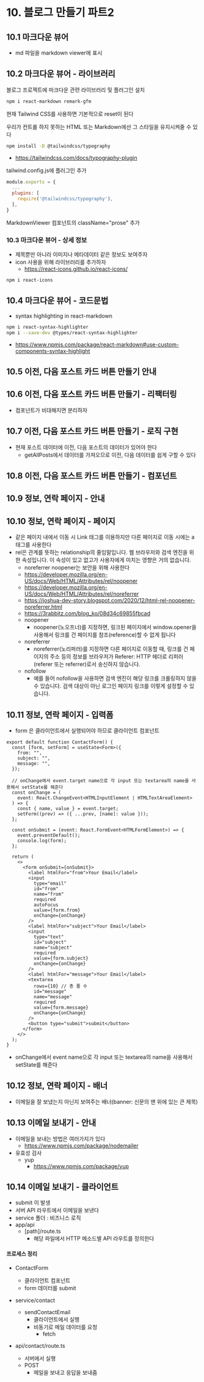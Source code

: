 # 10. 블로그 만들기 파트2

## 10.1 마크다운 뷰어

- md 파일을 markdown viewer에 표시

## 10.2 마크다운 뷰어 - 라이브러리

블로그 프로젝트에 마크다운 관련 라이브러리 및 플러그인 설치

```bash
npm i react-markdown remark-gfm
```

현재 Tailwind CSS를 사용하면 기본적으로 reset이 된다

우리가 컨트롤 하지 못하는 HTML 또는 Markdown에선 그 스타일을 유지시켜줄 수 있다

```bash
npm install -D @tailwindcss/typography
```

- https://tailwindcss.com/docs/typography-plugin

tailwind.config.js에 플러그인 추가

```js
module.exports = {
  ...
  plugins: [
    require('@tailwindcss/typography'),
  ],
}
```

MarkdownViewer 컴포넌트의 className="prose" 추가

### 10.3 마크다운 뷰어 - 상세 정보

- 제목뿐만 아니라 이미지나 메타데이터 같은 정보도 보여주자
- icon 사용을 위해 라이브러리를 추가하자
  - https://react-icons.github.io/react-icons/

```bash
npm i react-icons
```

## 10.4 마크다운 뷰어 - 코드문법

- syntax highlighting in react-markdown

```bash
npm i react-syntax-highlighter
npm i --save-dev @types/react-syntax-highlighter
```

- https://www.npmjs.com/package/react-markdown#use-custom-components-syntax-highlight

## 10.5 이전, 다음 포스트 카드 버튼 만들기 안내

## 10.6 이전, 다음 포스트 카드 버튼 만들기 - 리팩터링

- 컴포넌트가 비대해지면 분리하자

## 10.7 이전, 다음 포스트 카드 버튼 만들기 - 로직 구현

- 현재 포스트 데이터에 이전, 다음 포스트의 데이터가 있어야 한다
  - getAllPosts에서 데이터를 가져오므로 이전, 다음 데이터를 쉽게 구할 수 있다

## 10.8 이전, 다음 포스트 카드 버튼 만들기 - 컴포넌트

## 10.9 정보, 연락 페이지 - 안내

## 10.10 정보, 연락 페이지 - 페이지

- 같은 페이지 내에서 이동 시 Link 태그를 이용하지만 다른 페이지로 이동 시에는 a 태그를 사용한다
- rel은 관계를 뜻하는 relationship의 줄임말입니다. 웹 브라우저와 검색 엔진을 위한 속성입니다. 이 속성이 있고 없고가 사용자에게 미치는 영향은 거의 없습니다.
  - noreferrer noopener는 보안을 위해 사용한다
  - https://developer.mozilla.org/en-US/docs/Web/HTML/Attributes/rel/noopener
  - https://developer.mozilla.org/en-US/docs/Web/HTML/Attributes/rel/noreferrer
  - https://joshua-dev-story.blogspot.com/2020/12/html-rel-noopener-noreferrer.html
  - https://3rabbitz.com/blog_ko/08d34c69855fbcad
  - noopener
    - noopener(노오프너)를 지정하면, 링크된 페이지에서 window.opener을 사용해서 링크를 건 페이지를 참조(reference)할 수 없게 됩니다
  - noreferrer
    - noreferrer(노리퍼러)를 지정하면 다른 페이지로 이동할 때, 링크를 건 페이지의 주소 등의 정보를 브라우저가 Referer: HTTP 헤더로 리퍼러(referer 또는 referrer)로서 송신하지 않습니다.
  - nofollow
    - 예를 들어 nofollow을 사용하면 검색 엔진이 해당 링크를 크롤링하지 않을 수 있습니다. 검색 대상이 아닌 로그인 페이지 링크를 이렇게 설정할 수 있습니다.

## 10.11 정보, 연락 페이지 - 입력폼

- form 은 클라이언트에서 실행되어야 하므로 클라이언트 컴포넌트

```tsx
export default function ContactForm() {
  const [form, setForm] = useState<Form>({
    from: "",
    subject: "",
    message: "",
  });

  // onChange에서 event.target name으로 각 input 또는 textarea의 name을 사용해서 setState를 해준다
  const onChange = (
    event: React.ChangeEvent<HTMLInputElement | HTMLTextAreaElement>
  ) => {
    const { name, value } = event.target;
    setForm((prev) => ({ ...prev, [name]: value }));
  };

  const onSubmit = (event: React.FormEvent<HTMLFormElement>) => {
    event.preventDefault();
    console.log(form);
  };

  return (
    <>
      <form onSubmit={onSubmit}>
        <label htmlFor="from">Your Email</label>
        <input
          type="email"
          id="from"
          name="from"
          required
          autoFocus
          value={form.from}
          onChange={onChange}
        />
        <label htmlFor="subject">Your Email</label>
        <input
          type="text"
          id="subject"
          name="subject"
          required
          value={form.subject}
          onChange={onChange}
        />
        <label htmlFor="message">Your Email</label>
        <textarea
          rows={10} // 총 줄 수
          id="message"
          name="message"
          required
          value={form.message}
          onChange={onChange}
        />
        <button type="submit">submit</button>
      </form>
    </>
  );
}
```

- onChange에서 event name으로 각 input 또는 textarea의 name을 사용해서 setState를 해준다

## 10.12 정보, 연락 페이지 - 배너

- 이메일을 잘 보냈는지 아닌지 보여주는 배너(banner: 신문의 맨 위에 있는 큰 제목)

## 10.13 이메일 보내기 - 안내

- 이메일을 보내는 방법은 여러가지가 있다
  - https://www.npmjs.com/package/nodemailer
- 유효성 검사
  - yup
    - https://www.npmjs.com/package/yup

## 10.14 이메일 보내기 - 클라이언트

- submit 이 발생
- 서버 API 라우트에서 이메일을 보낸다
- service 폴더 : 비즈니스 로직
- app/api
  - [path]/route.ts
    - 해당 파일에서 HTTP 메소드별 API 라우트를 정의한다

#### 프로세스 정리

- ContactForm

  - 클라이언트 컴포넌트
  - form 데이터를 submit

- service/contact

  - sendContactEmail
    - 클라이언트에서 실행
    - 비동기로 메일 데이터를 요청
      - fetch

- api/contact/route.ts
  - 서버에서 실행
  - POST
    - 메일을 보내고 응답을 보내줌
